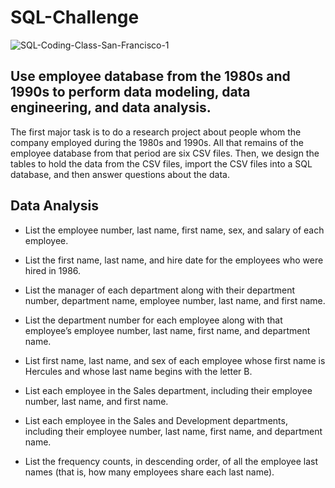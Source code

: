 # SQL-Challenge

![SQL-Coding-Class-San-Francisco-1](https://github.com/carojasp12/SQL-Challenge/assets/152667250/38269e5c-2da8-47f6-89d2-7d65e5d5764b)

## Use employee database from the 1980s and 1990s to perform data modeling, data engineering, and data analysis.

The first major task is to do a research project about people whom the company employed during the 1980s and 1990s. All that remains of the employee database from that period are six CSV files. Then, we design the tables to hold the data from the CSV files, import the CSV files into a SQL database, and then answer questions about the data. 

## Data Analysis

- List the employee number, last name, first name, sex, and salary of each employee.

- List the first name, last name, and hire date for the employees who were hired in 1986.

- List the manager of each department along with their department number, department name, employee number, last name, and first name.

- List the department number for each employee along with that employee’s employee number, last name, first name, and department name.

- List first name, last name, and sex of each employee whose first name is Hercules and whose last name begins with the letter B.

- List each employee in the Sales department, including their employee number, last name, and first name.

- List each employee in the Sales and Development departments, including their employee number, last name, first name, and department name.

- List the frequency counts, in descending order, of all the employee last names (that is, how many employees share each last name).
